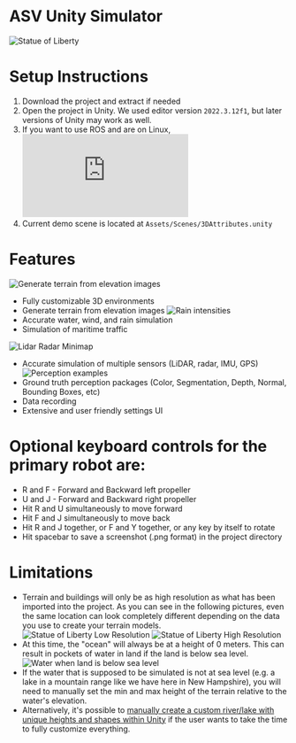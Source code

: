 # ASV Unity Simulator

![Statue of Liberty](docs/CatabotHeroShot.png)

# Setup Instructions

1. Download the project and extract if needed
2. Open the project in Unity. We used editor version `2022.3.12f1`, but later versions of Unity may work as well.
3. If you want to use ROS and are on Linux, ![install the Unity ROS packages](https://github.com/Unity-Technologies/Unity-Robotics-Hub/blob/main/tutorials/ros_unity_integration/setup.md)
4. Current demo scene is located at `Assets/Scenes/3DAttributes.unity`

# Features
![Generate terrain from elevation images](docs/TerrainGenerationTrioPictures.png)
* Fully customizable 3D environments
* Generate terrain from elevation images
![Rain intensities](docs/RainMultiIntensity3.png)
* Accurate water, wind, and rain simulation
* Simulation of maritime traffic

![Lidar Radar Minimap](docs/RadarLidarExample.png)
* Accurate simulation of multiple sensors (LiDAR, radar, IMU, GPS)
![Perception examples](docs/PerceptionCombo.png)
* Ground truth perception packages (Color, Segmentation, Depth, Normal, Bounding Boxes, etc)
* Data recording
* Extensive and user friendly settings UI

# Optional keyboard controls for the primary robot are:
* R and F - Forward and Backward left propeller
* U and J - Forward and Backward right propeller
* Hit R and U simultaneously to move forward
* Hit F and J simultaneously to move back
* Hit R and J together, or F and Y together, or any key by itself to rotate
* Hit spacebar to save a screenshot (.png format) in the project directory

# Limitations
* Terrain and buildings will only be as high resolution as what has been imported into the project. As you can see in the following pictures, even the same location can look completely different depending on the data you use to create your terrain models.
![Statue of Liberty Low Resolution](docs/Statue%20of%20Liberty%20Low%20Resolution.png) ![Statue of Liberty High Resolution](docs/Statue%20of%20Liberty%20High%20Resolution.png)
* At this time, the "ocean" will always be at a height of 0 meters. This can result in pockets of water in land if the land is below sea level.
![Water when land is below sea level](docs/Water%20where%20there%20should%20be%20none%20example.png)
* If the water that is supposed to be simulated is not at sea level (e.g. a lake in a mountain range like we have here in New Hampshire), you will need to manually set the min and max height of the terrain relative to the water's elevation.
* Alternatively, it's possible to [manually create a custom river/lake with unique heights and shapes within Unity](https://blog.unity.com/engine-platform/new-hdrp-water-system-in-2022-lts-and-2023-1) if the user wants to take the time to fully customize everything.
